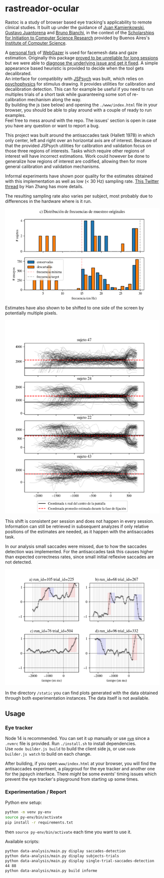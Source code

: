 # rastreador-ocular

Rastoc is a study of browser based eye tracking's applicability to remote
clinical studies.
It built up under the guidance of 
[Juan Kamienkowski](https://liaa.dc.uba.ar/juan-kamienkowski/),
[Gustavo Juantorena](https://liaa.dc.uba.ar/gustavo-juantorena-en/) and
[Bruno Bianchi](https://liaa.dc.uba.ar/bruno-bianchi-en/), in the
context of the [Scholarships for Initiation to Computer Science
Research](https://icc.fcen.uba.ar/un-primer-acercamiento-a-la-investigacion/)
provided by Buenos Aires's [Institute of Computer
Science](https://icc.fcen.uba.ar/).

A [personal fork](https://github.com/ffigari/WebGazer) of
[WebGazer](https://webgazer.cs.brown.edu/) is used for facemesh data and gaze
estimation.
Originally this package [proved to be unreliable for long sessions](
https://github.com/brownhci/WebGazer/issues/171
) but we were able to [diagnose the underlying issue and get it fixed](
https://github.com/jspsych/jsPsych/discussions/2490
).
A simple appearance based heuristic is provided to decide when the tool gets
decalibrated.  
An interface for compatiblity with [JSPsych](https://www.jspsych.org/7.1/) was
built, which relies on
[psychophysics](https://jspsychophysics.hes.kyushu-u.ac.jp/) for stimulus
drawing.
It provides utilities for calibration and decalibration detection.
This can for example be useful if you need to run multiples trials of a short
task while guaranteeing some sort of re-calibration mechanism along the way.  
By building the js (see below) and opening the `./www/index.html` file in your
browser, you should be able to play around with a couple of ready to run
examples.  
Feel free to mess around with the repo.
The issues' section is open in case you have any question or want to report a
bug.

This project was built around the antisaccades task (Hallett 1978) in which
only center, left and right over an horizontal axis are of interest.
Because of that the provided JSPsych utilities for calibration and validation
focus on those three regions of interests.
Tasks which require other regions of interest will have incorrect estimations.
Work could however be done to generalize how regions of interest are codified,
allowing then for more general calibration and validation mechanisms.

Informal experiments have shown poor quality for the estimates obtained with
this implementation as well as low (< 30 Hz) sampling rate.
[This Twitter
thread](https://twitter.com/_HanZhang_/status/1527762360076738560?t=vGxUz4ZdUnmzFq4O2GFUIw&s=08)
by Han Zhang has more details.

The resulting sampling rate also varies per subject, most probably due to 
differences in the hardware where is it run.

![sampling rates distribution](/static/second-sampling-frequencies-distribution.png)

Estimates have also shown to be shifted to one side of the screen by
potentially multiple pixels.

![shifted estimates](/static/skewed-estimations-examples.png)

This shift is consistent per session and does not happen in every session.
Information can still be retrieved in subsequent analyzes if only relative
positions of the estimates are needed, as it happen with the antisaccades task.

In our analysis small saccades were missed, due to how the saccades detection
was implemented.
For the antisaccades task this causes higher than expected correctness rates,
since small initial reflexive saccades are not detected.

![undetected saccades](/static/undetected-saccades-examples.png)

In the directory `/static` you can find plots generated with the data obtained
through both experimentation instances.
The data itself is not available.

## Usage

### Eye tracker

Node 14 is recommended.
You can set it up manually or use [`nvm`](https://github.com/nvm-sh/nvm) since
a `.nvmrc` file is provided.
Run `./install.sh` to install dependencies.  
Use `node builder.js build` to build the client side js, or use
`node builder.js watch` to build on each change.

After building, if you open `www/index.html` at your browser, you will find the
antisaccades experiment, a playgroud for the eye tracker and another one for
the jspsych interface.
There _might_ be some events' timing issues which prevent the eye tracker's
playground from starting up some times.

### Experimentation / Report

Python env setup:
```sh
python -m venv py-env
source py-env/bin/activate
pip install -r requirements.txt
```  
then `source py-env/bin/activate` each time you want to use it.

Available scripts:
```
python data-analysis/main.py display saccades-detection
python data-analysis/main.py display subjects-trials
python data-analysis/main.py display single-trial-saccades-detection 44 88
python data-analysis/main.py build informe
```
